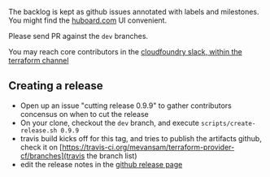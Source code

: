 
The backlog is kept as github issues annotated with labels and milestones. You might find the [huboard.com](https://huboard.com/mevansam/terraform-provider-cf/) UI convenient.

Please send PR against the `dev` branches.

You may reach core contributors in the [cloudfoundry slack, within the terraform channel](https://cloudfoundry.slack.com/messages/C7JRBR8CV/)

## Creating a release 

* Open up an issue "cutting release 0.9.9" to gather contributors concensus on when to cut the release
* On your clone, checkout the `dev` branch, and execute `scripts/create-release.sh 0.9.9`
* travis build kicks off for this tag, and tries to publish the artifacts github, check it on [https://travis-ci.org/mevansam/terraform-provider-cf/branches](travis the branch list)
* edit the release notes in the [github release page](https://github.com/mevansam/terraform-provider-cf/releases)
